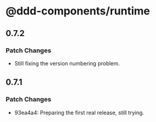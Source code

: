 # @ddd-components/runtime

## 0.7.2

### Patch Changes

- Still fixing the version numbering problem.

## 0.7.1

### Patch Changes

- 93ea4a4: Preparing the first real release, still trying.
